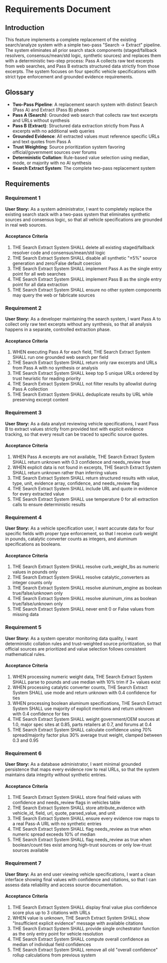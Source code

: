 # Requirements Document

## Introduction

This feature implements a complete replacement of the existing search/analyze system with a simple two-pass "Search → Extract" pipeline. The system eliminates all prior search stack components (staged/fallback resolvers, consensus/mean/std logic, synthetic sources) and replaces them with a deterministic two-step process: Pass A collects raw text excerpts from web searches, and Pass B extracts structured data strictly from those excerpts. The system focuses on four specific vehicle specifications with strict type enforcement and grounded evidence requirements.

## Glossary

- **Two-Pass Pipeline**: A replacement search system with distinct Search (Pass A) and Extract (Pass B) phases
- **Pass A (Search)**: Grounded web search that collects raw text excerpts and URLs without synthesis
- **Pass B (Extract)**: Structured data extraction strictly from Pass A excerpts with no additional web queries
- **Grounded Evidence**: All extracted values must reference specific URLs and text quotes from Pass A
- **Trust Weighting**: Source prioritization system favoring official/government sources over forums
- **Deterministic Collation**: Rule-based value selection using median, mode, or majority with no AI synthesis
- **Search Extract System**: The complete two-pass replacement system

## Requirements

### Requirement 1

**User Story:** As a system administrator, I want to completely replace the existing search stack with a two-pass system that eliminates synthetic sources and consensus logic, so that all vehicle specifications are grounded in real web sources.

#### Acceptance Criteria

1. THE Search Extract System SHALL delete all existing staged/fallback resolver code and consensus/mean/std logic
2. THE Search Extract System SHALL disable all synthetic "±5%" source generation and zero/False default coercion
3. THE Search Extract System SHALL implement Pass A as the single entry point for all web searches
4. THE Search Extract System SHALL implement Pass B as the single entry point for all data extraction
5. THE Search Extract System SHALL ensure no other system components may query the web or fabricate sources

### Requirement 2

**User Story:** As a developer maintaining the search system, I want Pass A to collect only raw text excerpts without any synthesis, so that all analysis happens in a separate, controlled extraction phase.

#### Acceptance Criteria

1. WHEN executing Pass A for each field, THE Search Extract System SHALL run one grounded web search per field
2. THE Search Extract System SHALL return only raw excerpts and URLs from Pass A with no synthesis or analysis
3. THE Search Extract System SHALL keep top 5 unique URLs ordered by trust heuristic for reading priority
4. THE Search Extract System SHALL not filter results by allowlist during Pass A collection
5. THE Search Extract System SHALL deduplicate results by URL while preserving excerpt content

### Requirement 3

**User Story:** As a data analyst reviewing vehicle specifications, I want Pass B to extract values strictly from provided text with explicit evidence tracking, so that every result can be traced to specific source quotes.

#### Acceptance Criteria

1. WHEN Pass A excerpts are not available, THE Search Extract System SHALL return unknown with 0.3 confidence and needs_review true
2. WHEN explicit data is not found in excerpts, THE Search Extract System SHALL return unknown rather than inferring values
3. THE Search Extract System SHALL return structured results with value, type, unit, evidence array, confidence, and needs_review flag
4. THE Search Extract System SHALL include URL and quote in evidence for every extracted value
5. THE Search Extract System SHALL use temperature 0 for all extraction calls to ensure deterministic results

### Requirement 4

**User Story:** As a vehicle specification user, I want accurate data for four specific fields with proper type enforcement, so that I receive curb weight in pounds, catalytic converter counts as integers, and aluminum specifications as booleans.

#### Acceptance Criteria

1. THE Search Extract System SHALL resolve curb_weight_lbs as numeric values in pounds only
2. THE Search Extract System SHALL resolve catalytic_converters as integer counts only
3. THE Search Extract System SHALL resolve aluminum_engine as boolean true/false/unknown only
4. THE Search Extract System SHALL resolve aluminum_rims as boolean true/false/unknown only
5. THE Search Extract System SHALL never emit 0 or False values from missing data

### Requirement 5

**User Story:** As a system operator monitoring data quality, I want deterministic collation rules and trust-weighted source prioritization, so that official sources are prioritized and value selection follows consistent mathematical rules.

#### Acceptance Criteria

1. WHEN processing numeric weight data, THE Search Extract System SHALL parse to pounds and use median with 10% trim if 3+ values exist
2. WHEN processing catalytic converter counts, THE Search Extract System SHALL use mode and return unknown with 0.4 confidence for ties
3. WHEN processing boolean aluminum specifications, THE Search Extract System SHALL use majority of explicit mentions and return unknown with 0.4 confidence for ties
4. THE Search Extract System SHALL weight government/OEM sources at 1.0, major spec sites at 0.85, parts retailers at 0.7, and forums at 0.4
5. THE Search Extract System SHALL calculate confidence using 70% spread/majority factor plus 30% average trust weight, clamped between 0.3 and 0.95

### Requirement 6

**User Story:** As a database administrator, I want minimal grounded persistence that maps every evidence row to real URLs, so that the system maintains data integrity without synthetic entries.

#### Acceptance Criteria

1. THE Search Extract System SHALL store final field values with confidence and needs_review flags in vehicles table
2. THE Search Extract System SHALL store attribute_evidence with vehicle_id, field, url, quote, parsed_value, and unit
3. THE Search Extract System SHALL ensure every evidence row maps to a real Pass-A URL with no synthetic entries
4. THE Search Extract System SHALL flag needs_review as true when numeric spread exceeds 10% of median
5. THE Search Extract System SHALL flag needs_review as true when boolean/count ties exist among high-trust sources or only low-trust sources available

### Requirement 7

**User Story:** As an end user viewing vehicle specifications, I want a clean interface showing final values with confidence and citations, so that I can assess data reliability and access source documentation.

#### Acceptance Criteria

1. THE Search Extract System SHALL display final value plus confidence score plus up to 3 citations with URLs
2. WHEN value is unknown, THE Search Extract System SHALL show "Insufficient explicit evidence" message with available citations
3. THE Search Extract System SHALL provide single orchestrator function as the only entry point for vehicle resolution
4. THE Search Extract System SHALL compute overall confidence as median of individual field confidences
5. THE Search Extract System SHALL remove all old "overall confidence" rollup calculations from previous system